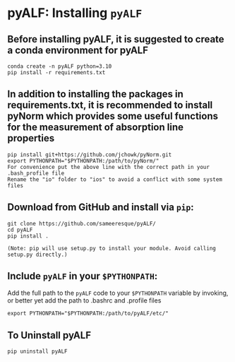 # pyALF: Installing `pyALF`

## Before installing pyALF, it is suggested to create a conda environment for pyALF
```
conda create -n pyALF python=3.10
pip install -r requirements.txt
```

## In addition to installing the packages in requirements.txt, it is recommended to install pyNorm which provides some useful functions for the measurement of absorption line properties 
```
pip install git+https://github.com/jchowk/pyNorm.git
export PYTHONPATH="$PYTHONPATH:/path/to/pyNorm/"
For convenience put the above line with the correct path in your .bash_profile file
Rename the "io" folder to "ios" to avoid a conflict with some system files
```

## **Download from GitHub and install via `pip`:**

```
git clone https://github.com/sameeresque/pyALF/
cd pyALF
pip install .

(Note: pip will use setup.py to install your module. Avoid calling setup.py directly.)
```

## **Include `pyALF` in your `$PYTHONPATH`:**

Add the full path to the `pyALF` code to your `$PYTHONPATH` variable by invoking, or better yet add the path to .bashrc and .profile files

```
export PYTHONPATH="$PYTHONPATH:/path/to/pyALF/etc/"
```

## **To Uninstall pyALF**

```
pip uninstall pyALF
```

